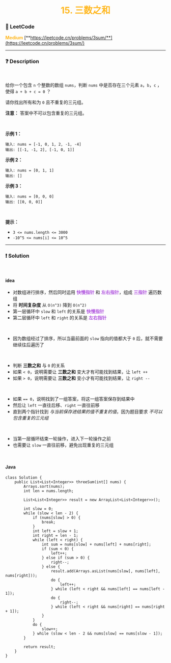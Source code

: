 <h1 style="text-align: center;"> <span style="color: #FFB822;">15. 三数之和</span> </h1>

### 🚀 LeetCode

<base target="_blank">

<span style="color: #FFB822;">**Medium**</span> [**https://leetcode.cn/problems/3sum/**](https://leetcode.cn/problems/3sum/)

---

### ❓ Description

<br/>

给你一个包含 `n` 个整数的数组 `nums`，判断 `nums` 中是否存在三个元素 `a`，`b`，`c` ，使得 `a + b + c = 0` ？

请你找出所有和为 `0` 且不重复的三元组。

**注意：** 答案中不可以包含重复的三元组。

<br/>

**示例 1：**

```
输入: nums = [-1, 0, 1, 2, -1, -4]
输出: [[-1, -1, 2], [-1, 0, 1]]
```

**示例 2：**

```
输入: nums = [0, 1, 1]
输出: []
```

**示例 3：**

```
输入: nums = [0, 0, 0]
输出: [[0, 0, 0]]
```

<br/>

**提示：**

* `3 <= nums.length <= 3000`
* `-10^5 <= nums[i] <= 10^5`

---

### ❗ Solution

<br/>

#### idea

* 对数组进行排序，然后同时运用 <span style="color: #AF52DE;">**快慢指针**</span> 和 <span style="color: #AF52DE;">**左右指针**</span>，组成 <span style="color: #AF52DE;">**三指针**</span> 遍历数组
* 将 **时间复杂度** 从 `O(n^3)` 降到 `O(n^2)`
* 第一层循环中 `slow` 和 `left` 的关系是 <span style="color: #AF52DE;">**快慢指针**</span>
* 第二层循环中 `left` 和 `right` 的关系是 <span style="color: #AF52DE;">**左右指针**</span>

<br/>

* 因为数组经过了排序，所以当最前面的 `slow` 指向的值都大于 `0` 后，就不需要继续往后遍历了

<br/>

* 判断 **三数之和** 与 `0` 的关系
* 如果 `< 0`，说明需要让 **三数之和** 变大才有可能找到结果，让 `left ++`
* 如果 `> 0`，说明需要让 **三数之和** 变小才有可能找到结果，让 `right --`

<br/>

* 如果 `== 0`，说明找到了一组答案，将这一组答案保存到结果中
* 然后让 `left` 一直往后移、`right` 一直往前移
* 直到两个指针找到 *与当前保存进结果的值不重复的值*，因为题目要求 *不可以包含重复的三元组*

<br/>

* 当第一层循环结束一轮操作，进入下一轮操作之前
* 也需要让 `slow` 一直往前移，避免出现重复的三元组

<br/>

#### Java

```
class Solution {
    public List<List<Integer>> threeSum(int[] nums) {
        Arrays.sort(nums);
        int len = nums.length;

        List<List<Integer>> result = new ArrayList<List<Integer>>();

        int slow = 0;
        while (slow < len - 2) {
            if (nums[slow] > 0) {
                break;
            }
            int left = slow + 1;
            int right = len - 1;
            while (left < right) {
                int sum = nums[slow] + nums[left] + nums[right];
                if (sum < 0) {
                    left++;
                } else if (sum > 0) {
                    right--;
                } else {
                    result.add(Arrays.asList(nums[slow], nums[left], nums[right]));
                    do {
                        left++;
                    } while (left < right && nums[left] == nums[left - 1]);
                    do {
                        right--;
                    } while (left < right && nums[right] == nums[right + 1]);
                }
            }
            do {
                slow++;
            } while (slow < len - 2 && nums[slow] == nums[slow - 1]);
        }

        return result;
    }
}
```

